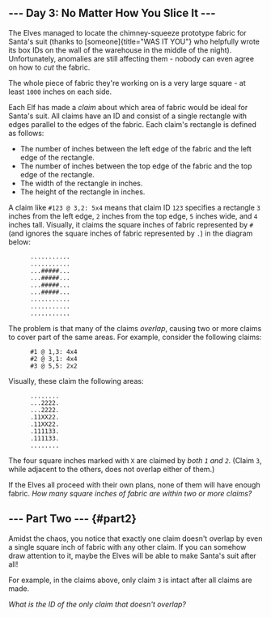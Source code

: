 \-\-- Day 3: No Matter How You Slice It \-\--
---------------------------------------------

The Elves managed to locate the chimney-squeeze prototype fabric for
Santa\'s suit (thanks to [someone]{title="WAS IT YOU"} who helpfully
wrote its box IDs on the wall of the warehouse in the middle of the
night). Unfortunately, anomalies are still affecting them - nobody can
even agree on how to *cut* the fabric.

The whole piece of fabric they\'re working on is a very large square -
at least `1000` inches on each side.

Each Elf has made a *claim* about which area of fabric would be ideal
for Santa\'s suit. All claims have an ID and consist of a single
rectangle with edges parallel to the edges of the fabric. Each claim\'s
rectangle is defined as follows:

-   The number of inches between the left edge of the fabric and the
    left edge of the rectangle.
-   The number of inches between the top edge of the fabric and the top
    edge of the rectangle.
-   The width of the rectangle in inches.
-   The height of the rectangle in inches.

A claim like `#123 @ 3,2: 5x4` means that claim ID `123` specifies a
rectangle `3` inches from the left edge, `2` inches from the top edge,
`5` inches wide, and `4` inches tall. Visually, it claims the square
inches of fabric represented by `#` (and ignores the square inches of
fabric represented by `.`) in the diagram below:

          ...........
          ...........
          ...#####...
          ...#####...
          ...#####...
          ...#####...
          ...........
          ...........
          ...........


The problem is that many of the claims *overlap*, causing two or more
claims to cover part of the same areas. For example, consider the
following claims:

          #1 @ 1,3: 4x4
          #2 @ 3,1: 4x4
          #3 @ 5,5: 2x2


Visually, these claim the following areas:

          ........
          ...2222.
          ...2222.
          .11XX22.
          .11XX22.
          .111133.
          .111133.
          ........


The four square inches marked with `X` are claimed by *both `1` and
`2`*. (Claim `3`, while adjacent to the others, does not overlap either
of them.)

If the Elves all proceed with their own plans, none of them will have
enough fabric. *How many square inches of fabric are within two or more
claims?*


\-\-- Part Two \-\-- {#part2}
--------------------

Amidst the chaos, you notice that exactly one claim doesn\'t overlap by
even a single square inch of fabric with any other claim. If you can
somehow draw attention to it, maybe the Elves will be able to make
Santa\'s suit after all!

For example, in the claims above, only claim `3` is intact after all
claims are made.

*What is the ID of the only claim that doesn\'t overlap?*
